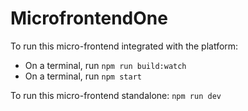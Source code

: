 # MicrofrontendOne

To run this micro-frontend integrated with the platform:

- On a terminal, run `npm run build:watch`
- On a terminal, run `npm start`

To run this micro-frontend standalone: `npm run dev`
